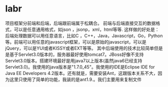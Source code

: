 labr
====

项目框架分前端和后端，后端跟前端属于松耦合。
前端与后端直接交互的数据格式，可以是任意通用格式，如json ，jsonp，xml，html等等.
这样做的好处是：后端处理数据可以用任意语言，比如C ，C++，Java，Javascript，Go，Python等。前端可以用任意的javascript框架，可以是原始的javascript，可以是jQuery，可以是YUI或者KISSY或者EXT等等。
其中后端使用的技术比较简单但是是基于Servlet3.0版本的，服务器最好使用tomcat7。JBoss好像不支持Servlet3.0版本。搭建环境最好是用java7以上版本(虽然java6已经支持Servlet3.0)。我使用的java版本是"1.7.0_45"。我使用的IDE是Eclipse IDE for Java EE Developers 4.2版本。还有就是，需要安装Ant，这跟版本关系不大，因为这里只使用了简单的功能，我装的是ant1.9.。我们主要用来复制文件
